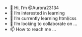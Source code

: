 - 👋 Hi, I’m @Aurora23134
- 👀 I’m interested in learning
- 🌱 I’m currently learning html/css
- 💞️ I’m looking to collaborate on ...
- 📫 How to reach me ...

<!---
Aurora23134/Aurora23134 is a ✨ special ✨ repository because its `README.md` (this file) appears on your GitHub profile.
You can click the Preview link to take a look at your changes.
--->
